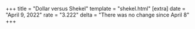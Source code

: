 +++
title = "Dollar versus Shekel"
template = "shekel.html"
[extra]
date = "April  9, 2022"
rate = "3.222"
delta = "There was no change since April  8"
+++
